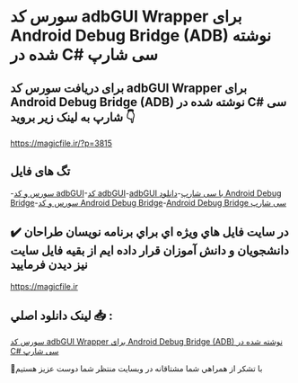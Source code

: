 # سورس کد adbGUI Wrapper برای Android Debug Bridge (ADB) نوشته شده در C# سی شارپ

## برای دریافت سورس کد adbGUI Wrapper برای Android Debug Bridge (ADB) نوشته شده در C# سی شارپ به لینک زیر بروید 👇

https://magicfile.ir/?p=3815

## تگ های فایل

-[سورس و کد adbGUI](https://magicfile.ir/product/%da%a9%d8%af-adbgui-wrapper-android-debug-bridge-c-%d8%b3%db%8c-%d8%b4%d8%a7%d8%b1%d9%be/)-[کد adbGUI](https://magicfile.ir/product/%da%a9%d8%af-adbgui-wrapper-android-debug-bridge-c-%d8%b3%db%8c-%d8%b4%d8%a7%d8%b1%d9%be/)-[adbGUI با سی شارپ](https://magicfile.ir/product/%da%a9%d8%af-adbgui-wrapper-android-debug-bridge-c-%d8%b3%db%8c-%d8%b4%d8%a7%d8%b1%d9%be/)-[دانلود Android Debug Bridge](https://magicfile.ir/product/%da%a9%d8%af-adbgui-wrapper-android-debug-bridge-c-%d8%b3%db%8c-%d8%b4%d8%a7%d8%b1%d9%be/)-[سورس و کد Android Debug Bridge](https://magicfile.ir/product/%da%a9%d8%af-adbgui-wrapper-android-debug-bridge-c-%d8%b3%db%8c-%d8%b4%d8%a7%d8%b1%d9%be/)-[Android Debug Bridge سی شارپ](https://magicfile.ir/product/%da%a9%d8%af-adbgui-wrapper-android-debug-bridge-c-%d8%b3%db%8c-%d8%b4%d8%a7%d8%b1%d9%be/)

## ✔️ در سايت فايل هاي ويژه اي براي برنامه نويسان طراحان دانشجويان و دانش آموزان قرار داده ايم از بقيه فايل سايت نيز ديدن فرماييد

https://magicfile.ir


## لينک دانلود اصلي 📥 :

[سورس کد adbGUI Wrapper برای Android Debug Bridge (ADB) نوشته شده در C# سی شارپ](https://magicfile.ir/product/%da%a9%d8%af-adbgui-wrapper-android-debug-bridge-c-%d8%b3%db%8c-%d8%b4%d8%a7%d8%b1%d9%be/) 


🙏با تشکر از همراهي شما مشتاقانه در وبسایت منتظر شما دوست عزیز هستیم

